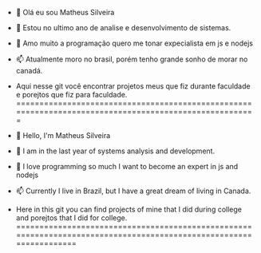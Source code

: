 - 👋 Olá eu sou Matheus Silveira
- 🌱 Estou no ultimo ano de analise e desenvolvimento de sistemas.
- 💞️ Amo muito a programação quero me tonar expecialista em js e nodejs
- 📫 Atualmente moro no brasil, porém tenho grande sonho de morar no canadá.


- Aqui nesse git você encontrar projetos meus que fiz durante faculdade e porejtos que fiz para faculdade.
=======================================================================================================

- 👋 Hello, I'm Matheus Silveira
- 🌱 I am in the last year of systems analysis and development.
- 💞️ I love programming so much I want to become an expert in js and nodejs
- 📫 Currently I live in Brazil, but I have a great dream of living in Canada.


- Here in this git you can find projects of mine that I did during college and porejtos that I did for college. 
===================================================================================================================
